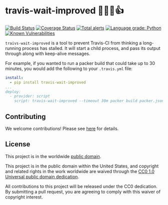 # travis-wait-improved 👷🏻‍⏲👍 #

[![Build Status](https://travis-ci.com/cisagov/travis-wait-improved.svg?branch=develop)](https://travis-ci.com/cisagov/travis-wait-improved)
[![Coverage Status](https://coveralls.io/repos/github/cisagov/travis-wait-improved/badge.svg?branch=develop)](https://coveralls.io/github/cisagov/travis-wait-improved?branch=develop)
[![Total alerts](https://img.shields.io/lgtm/alerts/g/cisagov/travis-wait-improved.svg?logo=lgtm&logoWidth=18)](https://lgtm.com/projects/g/cisagov/travis-wait-improved/alerts/)
[![Language grade: Python](https://img.shields.io/lgtm/grade/python/g/cisagov/travis-wait-improved.svg?logo=lgtm&logoWidth=18)](https://lgtm.com/projects/g/cisagov/travis-wait-improved/context:python)
[![Known Vulnerabilities](https://snyk.io/test/github/cisagov/travis-wait-improved/develop/badge.svg)](https://snyk.io/test/github/cisagov/travis-wait-improved)

`traivs-wait-improved` is a tool to prevent Travis-CI from thinking a
long-running process has stalled.  It will start a child process,
and pass its output through along with keep-alive messages.

For example, if you wanted to run a packer build that could take up
to 30 minutes, you would add the following to your `.travis.yml` file:

```yml
install:
  - pip install travis-wait-improved
...
deploy:
  - provider: script
    script: travis-wait-improved --timeout 30m packer build packer.json
```

## Contributing ##

We welcome contributions!  Please see [here](CONTRIBUTING.md) for
details.

## License ##

This project is in the worldwide [public domain](LICENSE).

This project is in the public domain within the United States, and
copyright and related rights in the work worldwide are waived through
the [CC0 1.0 Universal public domain
dedication](https://creativecommons.org/publicdomain/zero/1.0/).

All contributions to this project will be released under the CC0
dedication. By submitting a pull request, you are agreeing to comply
with this waiver of copyright interest.
